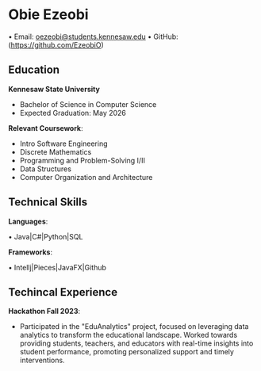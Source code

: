 # Obie Ezeobi
• Email: oezeobi@students.kennesaw.edu • GitHub: (https://github.com/EzeobiO)

## Education 
 **Kennesaw State University**
  - Bachelor of Science in Computer Science
  - Expected Graduation: May 2026

    
**Relevant Coursework**:
  - Intro Software Engineering
  - Discrete Mathematics
  - Programming and Problem-Solving I/II
  - Data Structures
  - Computer Organization and Architecture
    
## Technical Skills

**Languages**:

  • Java|C#|Python|SQL
    
**Frameworks**:

  • Intellj|Pieces|JavaFX|Github

## Techincal Experience 
**Hackathon Fall 2023**:
  - Participated in the "EduAnalytics" project, focused on leveraging data analytics to transform the educational landscape. Worked towards providing students, teachers, and educators with real-time insights into student performance, promoting personalized support and timely interventions.
